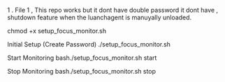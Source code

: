 1 . File 1 , This repo works but it dont have double password it dont have , shutdown feature when  the luanchagent is manuyally unloaded.



chmod +x setup_focus_monitor.sh

Initial Setup (Create Password)
./setup_focus_monitor.sh

Start Monitoring
bash./setup_focus_monitor.sh start

Stop Monitoring
bash./setup_focus_monitor.sh stop
